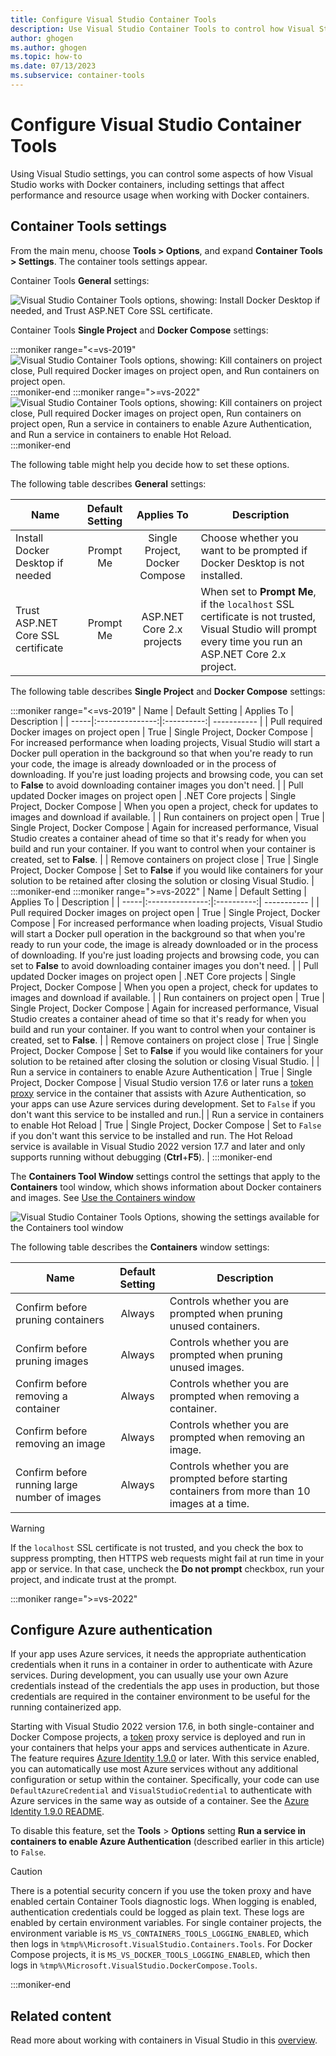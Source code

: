 ```yaml
---
title: Configure Visual Studio Container Tools
description: Use Visual Studio Container Tools to control how Visual Studio works with Docker containers, including performance settings and resource usage.
author: ghogen
ms.author: ghogen
ms.topic: how-to
ms.date: 07/13/2023
ms.subservice: container-tools
---
```


# Configure Visual Studio Container Tools

Using Visual Studio settings, you can control some aspects of how Visual Studio works with Docker containers, including settings that affect performance and resource usage when working with Docker containers.

## Container Tools settings

From the main menu, choose **Tools > Options**, and expand **Container Tools > Settings**. The container tools settings appear.

Container Tools **General** settings:

![Visual Studio Container Tools options, showing: Install Docker Desktop if needed, and Trust ASP.NET Core SSL certificate.](./media/configure-container-tools/tools-options-1.png)

Container Tools **Single Project** and **Docker Compose** settings:

:::moniker range="<=vs-2019"
![Visual Studio Container Tools options, showing: Kill containers on project close, Pull required Docker images on project open, and Run containers on project open.](./media/configure-container-tools/tools-options-2.png)
:::moniker-end
:::moniker range=">=vs-2022"
![Visual Studio Container Tools options, showing: Kill containers on project close, Pull required Docker images on project open, Run containers on project open, Run a service in containers to enable Azure Authentication, and Run a service in containers to enable Hot Reload.](./media/configure-container-tools/vs-2022/tools-options-2.png)
:::moniker-end

The following table might help you decide how to set these options.

The following table describes **General** settings:

| Name | Default Setting | Applies To | Description |
| -----|:---------------:|:----------:| ----------- |
| Install Docker Desktop if needed | Prompt Me | Single Project, Docker Compose | Choose whether you want to be prompted if Docker Desktop is not installed. |
| Trust ASP.NET Core SSL certificate | Prompt Me | ASP.NET Core 2.x projects | When set to **Prompt Me**, if the `localhost` SSL certificate is not trusted, Visual Studio will prompt every time you run an ASP.NET Core 2.x project. |

The following table describes **Single Project** and **Docker Compose** settings:

:::moniker range="<=vs-2019"
| Name | Default Setting | Applies To | Description |
| -----|:---------------:|:----------:| ----------- |
| Pull required Docker images on project open | True | Single Project, Docker Compose | For increased performance when loading projects, Visual Studio will start a Docker pull operation in the background so that when you're ready to run your code, the image is already downloaded or in the process of downloading. If you're just loading projects and browsing code, you can set to **False** to avoid downloading container images you don't need. |
| Pull updated Docker images on project open | .NET Core projects | Single Project, Docker Compose | When you open a project, check for updates to images and download if available. |
| Run containers on project open | True | Single Project, Docker Compose | Again for increased performance, Visual Studio creates a container ahead of time so that it's ready for when you build and run your container. If you want to control when your container is created, set to **False**. |
| Remove containers on project close | True | Single Project, Docker Compose | Set to **False** if you would like containers for your solution to be retained after closing the solution or closing Visual Studio. |
:::moniker-end
:::moniker range=">=vs-2022"
| Name | Default Setting | Applies To | Description |
| -----|:---------------:|:----------:| ----------- |
| Pull required Docker images on project open | True | Single Project, Docker Compose | For increased performance when loading projects, Visual Studio will start a Docker pull operation in the background so that when you're ready to run your code, the image is already downloaded or in the process of downloading. If you're just loading projects and browsing code, you can set to **False** to avoid downloading container images you don't need. |
| Pull updated Docker images on project open | .NET Core projects | Single Project, Docker Compose | When you open a project, check for updates to images and download if available. |
| Run containers on project open | True | Single Project, Docker Compose | Again for increased performance, Visual Studio creates a container ahead of time so that it's ready for when you build and run your container. If you want to control when your container is created, set to **False**. |
| Remove containers on project close | True | Single Project, Docker Compose | Set to **False** if you would like containers for your solution to be retained after closing the solution or closing Visual Studio. |
| Run a service in containers to enable Azure Authentication | True | Single Project, Docker Compose | Visual Studio version 17.6 or later runs a [token proxy](#configure-azure-authentication) service in the container that assists with Azure Authentication, so your apps can use Azure services during development. Set to `False` if you don't want this service to be installed and run.|
| Run a service in containers to enable Hot Reload | True | Single Project, Docker Compose | Set to `False` if you don't want this service to be installed and run. The Hot Reload service is available in Visual Studio 2022 version 17.7 and later and only supports running without debugging (**Ctrl**+**F5**).  |
:::moniker-end

The **Containers Tool Window** settings control the settings that apply to the **Containers** tool window, which shows information about Docker containers and images. See [Use the Containers window](view-and-diagnose-containers.md)

![Visual Studio Container Tools Options, showing the settings available for the Containers tool window](media/configure-container-tools/tools-options-3.png)

The following table describes the **Containers** window settings:

| Name | Default Setting | Description |
| -----|:---------------:| ----------- |
| Confirm before pruning containers | Always | Controls whether you are prompted when pruning unused containers. |
| Confirm before pruning images | Always | Controls whether you are prompted when pruning unused images. |
| Confirm before removing a container | Always | Controls whether you are prompted when removing a container. |
| Confirm before removing an image | Always | Controls whether you are prompted when removing an image. |
| Confirm before running large number of images | Always | Controls whether you are prompted before starting containers from more than 10 images at a time. |

> [!WARNING]
> If the `localhost` SSL certificate is not trusted, and you check the box to suppress prompting, then HTTPS web requests might fail at run time in your app or service. In that case, uncheck the **Do not prompt** checkbox, run your project, and indicate trust at the prompt.

:::moniker range=">=vs-2022"

## Configure Azure authentication

If your app uses Azure services, it needs the appropriate authentication credentials when it runs in a container in order to authenticate with Azure services. During development, you can usually use your own Azure credentials instead of the credentials the app uses in production, but those credentials are required in the container environment to be useful for the running containerized app.

Starting with Visual Studio 2022 version 17.6, in both single-container and Docker Compose projects, a [token](https://www.nuget.org/packages/Azure.Identity#readme-body-tab) proxy service is deployed and run in your containers that helps your apps and services authenticate in Azure. The feature requires [Azure Identity 1.9.0](https://www.nuget.org/packages/Azure.Identity/1.9.0#readme-body-tab) or later. With this service enabled, you can automatically use most Azure services without any additional configuration or setup within the container. Specifically, your code can use `DefaultAzureCredential` and `VisualStudioCredential` to authenticate with Azure services in the same way as outside of a container. See the [Azure Identity 1.9.0 README](https://www.nuget.org/packages/Azure.Identity/1.9.0#readme-body-tab).

To disable this feature, set the **Tools** > **Options** setting **Run a service in containers to enable Azure Authentication** (described earlier in this article) to `False`.

> [!CAUTION]
> There is a potential security concern if you use the token proxy and have enabled certain Container Tools diagnostic logs. When logging is enabled, authentication credentials could be logged as plain text. These logs are enabled by certain environment variables. For single container projects, the environment variable is `MS_VS_CONTAINERS_TOOLS_LOGGING_ENABLED`, which then logs in `%tmp%\Microsoft.VisualStudio.Containers.Tools`. For Docker Compose projects, it is `MS_VS_DOCKER_TOOLS_LOGGING_ENABLED`, which then logs in `%tmp%\Microsoft.VisualStudio.DockerCompose.Tools`.

:::moniker-end

## Related content

Read more about working with containers in Visual Studio in this [overview](overview.md).
